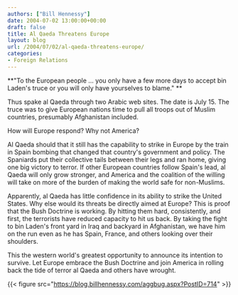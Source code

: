 ```yaml
---
authors: ["Bill Hennessy"]
date: 2004-07-02 13:00:00+00:00
draft: false
title: Al Qaeda Threatens Europe
layout: blog
url: /2004/07/02/al-qaeda-threatens-europe/
categories:
- Foreign Relations
---
```


**"To the European people ... you only have a few more days to accept bin Laden's truce or you will only have yourselves to blame." **




Thus spake al Qaeda through two Arabic web sites. The date is July 15. The truce was to give European nations time to pull all troops out of Muslim countries, presumably Afghanistan included.




How will Europe respond? Why not America?




Al Qaeda should that it still has the capability to strike in Europe by the train in Spain bombing that changed that country's government and policy. The Spaniards put their collective tails between their legs and ran home, giving one big victory to terror. If other European countries follow Spain's lead, al Qaeda will only grow stronger, and America and the coalition of the willing will take on more of the burden of making the world safe for non-Muslims.




Apparently, al Qaeda has little confidence in its ability to strike the United States. Why else would its threats be directly aimed at Europe? This is proof that the Bush Doctrine is working. By hitting them hard, consistently, and first, the terrorists have reduced capacity to hit us back. By taking the fight to bin Laden's front yard in Iraq and backyard in Afghanistan, we have him on the run even as he has Spain, France, and others looking over their shoulders.




This the western world's greatest opportunity to announce its intention to survive. Let Europe embrace the Bush Doctrine and join America in rolling back the tide of terror al Qaeda and others have wrought.

{{< figure src="https://blog.billhennessy.com/aggbug.aspx?PostID=714" >}}


